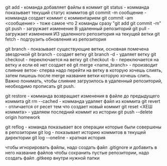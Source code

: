 ﻿git add - команда добавляет файлы в коммит
git status - комманда показывает текущий статус коммитов
git commit -m сообщение - комманда создает коммит с комментарием
git commit -am <сообщение>  -  тоже самое что 2 команды сразу "git add git commit -m"
git push - загружает изменение В удаленный репозиторий
git pull - загружает изменения ИЗ удаленного репозитория на текущей ветки
git fetch - подгрузить обновления из репозитория

git branch - показывает существующие ветки, основная помечена звездочкой
git branch <name> - создает ветку <name>
git branch -d <name> - удаляет ветку <name>
git checkout <name> - переключается на ветку <name>
git checkout -b <name> - переключается на ветку <name> и если её нет создает её 
git merge <name_branch> - производит слияние веток- сперва надо перейти на ветку в которую хочешь слиять, затем пишешь после merge название ветки которую хочешь слить. Важно понимать, чтобы слияние загрузилось в удаленный репозиторий, необходимо прописать git push.

git restore <file> - комманда возвращает изменения в файле до предыдущего коммита
git rm --cached <file> - комманда удаляет файл из коммита
git revert - отличается от ресет тем что создает новый коммит
git reset <ХЕШ коммита> - удаляем последний коммит из истории
git push --delete origin homework


git reflog - команда показывает все операции которые были совершены в репозитории
git log - показывает историю коммитов в текущей директории
git log --oneline - кратная история

чтобы игнорировать файлы, надо создать файл .gitignore и добавить в него название файлов
чтобы сохранить пустые репозитории, надо создать файл .gitkeep внутри нужной папки


